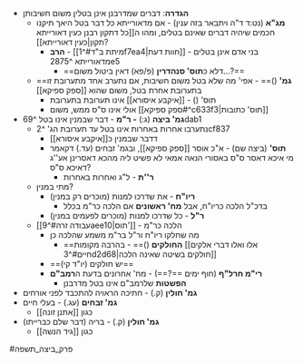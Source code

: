* **הגדרה**: דברים שמדרבנן אינן בטלין משום חשיבותן
	* **מג"א** (נט:ד ד"ה ויתבאר בזה ענין) - אם מדאורייתא כל דבר בטל היאך תיקנו חכמים שיהיה דברים שאינם בטלים, ומהו ה[[כל דתקון רבנן כעין דאורייתא תקון|כעין דאורייתא]]?
		* **הרב** - [[מיתת ב"ד#^1f7ea4|חוות דעת]] - בני אדם אינן בטלים מדאורייתא ^2875e5
			* ==דלא כ**תוס' סנהדרין** (פ/פא) דאין ביטול משום…?==
	* ==**גמ'** ()== - אפי' מה שלא בטל משום חשיבות, אם נתערב אחד מתערובת זו בתערובת אחרת בטל, משום שהוא [[ספק ספיקא]]
		* תוס' () - [[איקבע איסורא]] אינו תערובת בתערובת
		* אולי אינו ס"ס ממש, משום [[ספק ספיקא#^c633f3|תוס' כתובות]]
* **גמ' ביצה** (ג:) **- ר"מ** - דבר שבמנין אינו בטל ^69dab1
	* נתערבו אחרות באחרות אינו בטל עד תערובת הג' ^2cf837
		* דדבר שבמנין כ[[איקבע איסורא]]
		* **תוס'** (ביצה שם) - א"כ אוסר [[ספק ספיקא]], ובגמ' זבחים (עד.) דקאמר מי איכא דאסר ס"ס באסורי הנאה אמאי לא פשיט ליה מהכא דאסרינן אע''ג דאיכא ס"ס?
			* **ר''ת** - ל"ג ואחרות באחרות
	* מתי במנין?
		* **ריו"ח** - את שדרכו למנות (מוכרים רק במנין)
			* בדכ"ל הלכה כריו"ח, אבל **מח' ראשונים** אם הלכה כר"מ בכלל
		* **ר"ל** - כל שדרכו למנות (מוכרים לפעמים במנין)
	* [[עבודה זרה#^9aee10|תוס']] - הלכה כר"מ
		* מה שחלקו ריו"ח ור"ל בר"מ משמע שהלכה כן
			* ==**החולקים** ()== - בהרבה מקומות [[אלו ואלו דברי אלקים חיים#^3d2d68|חולקים בשיטה שאינה הלכה]]
		* ==יש חולקים (יו"ד קי)==
		* **רי"מ חרל"ף** (חוף ימים ==?==) - מח' אחרונים בדעת ה**רמב"ם**
			* **הפשטות** שלרמב"ם אינו בטל מדרבנן
* **גמ' חולין** (ק.) - חתיכה הראויה להתכבד לפני אורחים
* **גמ' זבחים** (עג.) - בעלי חיים
	* כגון [[אתנן זונה]]
* **גמ' חולין** (ק.) - בריה (דבר שלם כברייתו)
	* כגון [[גיד הנשה]]

#פרק_ביצה_תשפה 